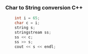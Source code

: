 ### Char to String conversion C++
```c++
    int i = 65;
    char c = i;
    string s;
    stringstream ss;
    ss << c;
    ss >> s;
    cout << s << endl;
```
